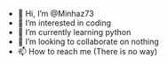 - 👋 Hi, I’m @Minhaz73
- 👀 I’m interested in coding
- 🌱 I’m currently learning python
- 💞️ I’m looking to collaborate on nothing
- 📫 How to reach me (There is no way)

<!---
Minhaz73/Minhaz73 is a ✨ special ✨ repository because its `README.md` (this file) appears on your GitHub profile.
You can click the Preview link to take a look at your changes.
--->
